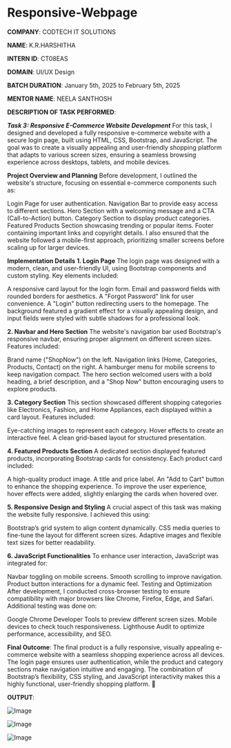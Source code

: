 # Responsive-Webpage

**COMPANY**: CODTECH IT SOLUTIONS

**NAME**: K.R.HARSHITHA

**INTERN ID**: CT08EAS

**DOMAIN**: UI/UX Design

**BATCH DURATION**: January 5th, 2025 to February 5th, 2025

**MENTOR NAME**: NEELA SANTHOSH

**DESCRIPTION OF TASK PERFORMED**:

***Task 3: Responsive E-Commerce Website Development***
For this task, I designed and developed a fully responsive e-commerce website with a secure login page, built using HTML, CSS, Bootstrap, and JavaScript. The goal was to create a visually appealing and user-friendly shopping platform that adapts to various screen sizes, ensuring a seamless browsing experience across desktops, tablets, and mobile devices.

**Project Overview and Planning**
Before development, I outlined the website's structure, focusing on essential e-commerce components such as:

Login Page for user authentication.
Navigation Bar to provide easy access to different sections.
Hero Section with a welcoming message and a CTA (Call-to-Action) button.
Category Section to display product categories.
Featured Products Section showcasing trending or popular items.
Footer containing important links and copyright details.
I also ensured that the website followed a mobile-first approach, prioritizing smaller screens before scaling up for larger devices.

**Implementation Details**
**1. Login Page**
The login page was designed with a modern, clean, and user-friendly UI, using Bootstrap components and custom styling. Key elements included:

A responsive card layout for the login form.
Email and password fields with rounded borders for aesthetics.
A "Forgot Password" link for user convenience.
A "Login" button redirecting users to the homepage.
The background featured a gradient effect for a visually appealing design, and input fields were styled with subtle shadows for a professional look.

**2. Navbar and Hero Section**
The website's navigation bar used Bootstrap's responsive navbar, ensuring proper alignment on different screen sizes. Features included:

Brand name ("ShopNow") on the left.
Navigation links (Home, Categories, Products, Contact) on the right.
A hamburger menu for mobile screens to keep navigation compact.
The hero section welcomed users with a bold heading, a brief description, and a "Shop Now" button encouraging users to explore products.

**3. Category Section**
This section showcased different shopping categories like Electronics, Fashion, and Home Appliances, each displayed within a card layout. Features included:

Eye-catching images to represent each category.
Hover effects to create an interactive feel.
A clean grid-based layout for structured presentation.

**4. Featured Products Section**
A dedicated section displayed featured products, incorporating Bootstrap cards for consistency. Each product card included:

A high-quality product image.
A title and price label.
An "Add to Cart" button to enhance the shopping experience.
To improve the user experience, hover effects were added, slightly enlarging the cards when hovered over.

**5. Responsive Design and Styling**
A crucial aspect of this task was making the website fully responsive. I achieved this using:

Bootstrap’s grid system to align content dynamically.
CSS media queries to fine-tune the layout for different screen sizes.
Adaptive images and flexible text sizes for better readability.

**6. JavaScript Functionalities**
To enhance user interaction, JavaScript was integrated for:

Navbar toggling on mobile screens.
Smooth scrolling to improve navigation.
Product button interactions for a dynamic feel.
Testing and Optimization
After development, I conducted cross-browser testing to ensure compatibility with major browsers like Chrome, Firefox, Edge, and Safari. Additional testing was done on:

Google Chrome Developer Tools to preview different screen sizes.
Mobile devices to check touch responsiveness.
Lighthouse Audit to optimize performance, accessibility, and SEO.

**Final Outcome**:
The final product is a fully responsive, visually appealing e-commerce website with a seamless shopping experience across all devices. The login page ensures user authentication, while the product and category sections make navigation intuitive and engaging. The combination of Bootstrap’s flexibility, CSS styling, and JavaScript interactivity makes this a highly functional, user-friendly shopping platform. 🚀

**OUTPUT**: 

![Image](https://github.com/user-attachments/assets/4c7540ee-3c27-4ca1-9422-c3b3313dbc89)

![Image](https://github.com/user-attachments/assets/3c82247c-b838-4ae9-8b0c-52f9c1f23b99)

![Image](https://github.com/user-attachments/assets/07104322-14fc-4115-9035-031fb8c88d06)
